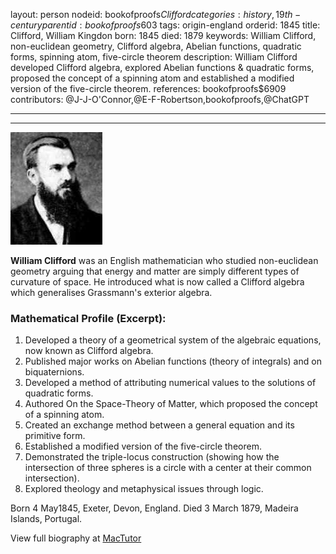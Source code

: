 layout: person
nodeid: bookofproofs$Clifford
categories: history,19th-century
parentid: bookofproofs$603
tags: origin-england
orderid: 1845
title: Clifford, William Kingdon
born: 1845
died: 1879
keywords: William Clifford, non-euclidean geometry, Clifford algebra, Abelian functions, quadratic forms, spinning atom, five-circle theorem
description: William Clifford developed Clifford algebra, explored Abelian functions & quadratic forms, proposed the concept of a spinning atom and established a modified version of the five-circle theorem.
references: bookofproofs$6909
contributors: @J-J-O'Connor,@E-F-Robertson,bookofproofs,@ChatGPT

---



---

![Clifford.jpg](https://github.com/bookofproofs/bookofproofs.github.io/blob/main/_sources/_assets/images/portraits/Clifford.jpg?raw=true)

**William Clifford** was an English mathematician who studied non-euclidean geometry arguing that energy and matter are simply different types of curvature of space. He introduced what is now called a Clifford algebra which generalises Grassmann's exterior algebra.

### Mathematical Profile (Excerpt):
1. Developed a theory of a geometrical system of the algebraic equations, now known as Clifford algebra.
2. Published major works on Abelian functions (theory of integrals) and on biquaternions.
3. Developed a method of attributing numerical values to the solutions of quadratic forms. 
4. Authored On the Space-Theory of Matter, which proposed the concept of a spinning atom.
5. Created an exchange method between a general equation and its primitive form.
6. Established a modified version of the five-circle theorem.
7. Demonstrated the triple-locus construction (showing how the intersection of three spheres is a circle with a center at their common intersection).
8. Explored theology and metaphysical issues through logic.

Born 4 May1845, Exeter, Devon, England. Died 3 March 1879, Madeira Islands, Portugal.

View full biography at [MacTutor](https://mathshistory.st-andrews.ac.uk/Biographies/Clifford/)
